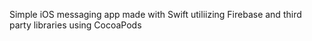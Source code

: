 Simple iOS messaging app made with Swift utiliizing Firebase and third party libraries using CocoaPods
